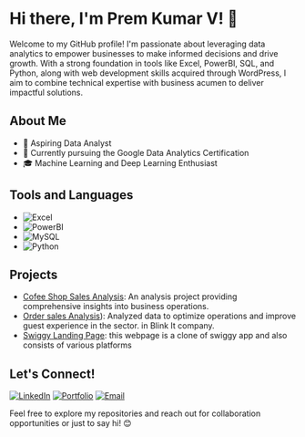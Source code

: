 # Hi there, I'm Prem Kumar V! 👋

Welcome to my GitHub profile! I'm passionate about leveraging data analytics to empower businesses to make informed decisions and drive growth. With a strong foundation in tools like Excel, PowerBI, SQL, and Python, along with web development skills acquired through WordPress, I aim to combine technical expertise with business acumen to deliver impactful solutions.



## About Me

- 💼 Aspiring Data Analyst
- 🌱 Currently pursuing the Google Data Analytics Certification
- 🎓 Machine Learning and Deep Learning Enthusiast

## Tools and Languages

- ![Excel](https://img.shields.io/badge/-Excel-217346?style=flat-square&logo=microsoft-excel&logoColor=white)
- ![PowerBI](https://img.shields.io/badge/-PowerBI-F2C811?style=flat-square&logo=powerbi&logoColor=black)
- ![MySQL](https://img.shields.io/badge/-MySQL-4479A1?style=flat-square&logo=mysql&logoColor=white)
- ![Python](https://img.shields.io/badge/-Python-3776AB?style=flat-square&logo=python&logoColor=white)



## Projects

- [Cofee Shop Sales Analysis](https://github.com/techpremkumar/ERIC-COFEE-SHOP-SALES-): An analysis project providing comprehensive insights into business operations.
- [Order sales  Analysis](https://github.com/techpremkumar/POWER-BI-VISUALIZATION)): Analyzed data to optimize operations and improve guest experience in the sector. in Blink It company.
- [Swiggy Landing Page](https://swiggy-clone-page.vercel.app/): this webpage is a clone of swiggy app  and also consists of various platforms

## Let's Connect!
[![LinkedIn](https://img.shields.io/badge/-LinkedIn-0077B5?style=flat-square&logo=linkedin&logoColor=white)](https://www.linkedin.com/in/premkumarv93/)
[![Portfolio](https://img.shields.io/badge/-Portfolio-333333?style=flat-square&logo=wordpress&logoColor=white)](https://starlit-kashata-8090c2.netlify.app/)
[![Email](https://img.shields.io/badge/-Email-D14836?style=flat-square&logo=gmail&logoColor=white)](mailto:vengateshprem14@gmail.com)

Feel free to explore my repositories and reach out for collaboration opportunities or just to say hi! 😊
